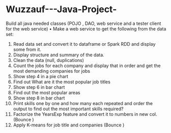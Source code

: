 # Wuzzauf---Java-Project-


Build all java needed classes (POJO , DAO, web service and a tester client for the web service)
• Make a web service to get the following from the data set:

1. Read data set and convert it to dataframe or Spark RDD and display some from it.
2. Display structure and summary of the data.
3. Clean the data (null, duplications)
4. Count the jobs for each company and display that in order and get the most demanding companies for jobs
5. Show step 4 in a pie chart 
6. Find out What are it the most popular job titles
7. Show step 6 in bar chart 
8. Find out the most popular areas
9. Show step 8 in bar chart 
10. Print skills one by one and how many each repeated and order the output to find out the most important skills required?
11. Factorize the YearsExp feature and convert it to numbers in new col. (Bounce )
12. Apply K-means for job title and companies (Bounce )
